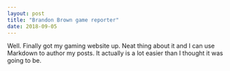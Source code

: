 ```yaml
---
layout: post
title: "Brandon Brown game reporter"
date: 2018-09-05
---
```


Well. Finally got my gaming website up. Neat thing about it  and I can use Markdown to author my posts. It actually is a lot easier than I thought it was going to be.

